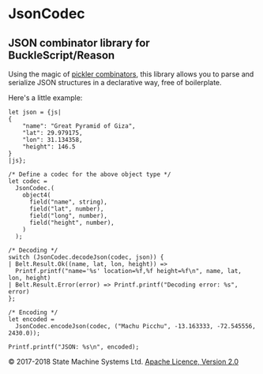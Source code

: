 # JsonCodec

## JSON combinator library for BuckleScript/Reason

Using the magic of [pickler combinators](https://www.microsoft.com/en-us/research/wp-content/uploads/2004/01/picklercombinators.pdf), this library allows you to parse and serialize JSON structures in a declarative way, free of boilerplate.

Here's a little example:

```reason
let json = {js|
{
    "name": "Great Pyramid of Giza",
    "lat": 29.979175,
    "lon": 31.134358,
    "height": 146.5
}
|js};

/* Define a codec for the above object type */
let codec =
  JsonCodec.(
    object4(
      field("name", string),
      field("lat", number),
      field("long", number),
      field("height", number),
    )
  );

/* Decoding */
switch (JsonCodec.decodeJson(codec, json)) {
| Belt.Result.Ok((name, lat, lon, height)) =>
  Printf.printf("name='%s' location=%f,%f height=%f\n", name, lat, lon, height)
| Belt.Result.Error(error) => Printf.printf("Decoding error: %s", error)
};

/* Encoding */
let encoded =
  JsonCodec.encodeJson(codec, ("Machu Picchu", -13.163333, -72.545556, 2430.0));

Printf.printf("JSON: %s\n", encoded);
```


&copy; 2017-2018 State Machine Systems Ltd. [Apache Licence, Version 2.0](http://www.apache.org/licenses/LICENSE-2.0)
